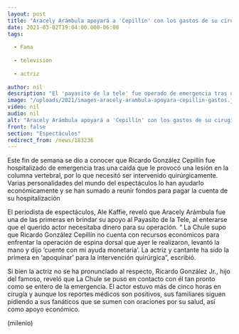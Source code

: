 ```yaml
---
layout: post
title: "Aracely Arámbula apoyará a 'Cepillín' con los gastos de su cirugía"
date: 2021-03-02T19:04:00.000-06:00
tags:
  
  - Fama
  
  - television
  
  - actriz
  
author: nil
description: "El 'payasito de la tele' fue operado de emergencia tras un accidente en el que se lesionó la columna vertebral. "
image: "/uploads/2021/images-aracely-arambula-apoyara-cepillin-gastos.jpg"
video: nil
audio: nil
alt: "Aracely Arámbula apoyará a 'Cepillín' con los gastos de su cirugía"
front: false
section: "Espectáculos"
redirect_from: /news/183236
---
```


Este fin de semana se dio a conocer que Ricardo González Cepillín fue hospitalizado de emergencia tras una caída que le provocó una lesión en la columna vertebral, por lo que necesitó ser intervenido quirúrgicamente. Varias personalidades del mundo del espectáculos lo han ayudarlo económicamente y se han sumado a reunir fondos para pagar la cuenta de su hospitalización 

El periodista de espectáculos, Ale Kaffie, reveló que Aracely Arámbula fue una de las primeras en brindar su apoyo al Payasito de la Tele, al enterarse que el querido actor necesitaba dinero para su operación. “ La Chule supo que Ricardo González Cepillín no cuenta con recursos económicos para enfrentar la operación de espina dorsal que ayer le realizaron, levantó la mano y dijo ‘cuente con mi ayuda monetaria’. La actriz y cantante ha sido la primera en ‘apoquinar’ para la intervención quirúrgica”, escribió. 

Si bien la actriz no se ha pronunciado al respecto, Ricardo González Jr., hijo del famoso, reveló que La Chule se puso en contacto con él tan pronto como se entero de la emergencia. El actor estuvo más de cinco horas en cirugía y aunque los reportes médicos son positivos, sus familiares siguen pidiendo a sus fanáticos que se sumen con oraciones por su salud, así como apoyo económico. 

(milenio)